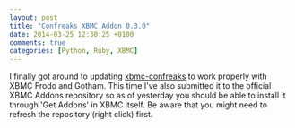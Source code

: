 ```yaml
---
layout: post
title: "Confreaks XBMC Addon 0.3.0"
date: 2014-03-25 12:30:25 +0100
comments: true
categories: [Python, Ruby, XBMC]
---
```


I finally got around to updating [xbmc-confreaks](https://github.com/watsonbox/xbmc-confreaks) to work properly with XBMC Frodo and Gotham. This time I've also submitted it to the official XBMC Addons repository so as of yesterday you should be able to install it through 'Get Addons' in XBMC itself. Be aware that you might need to refresh the repository (right click) first.